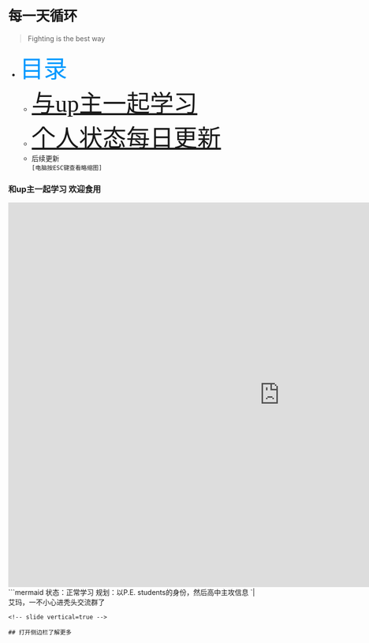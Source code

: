 # 每一天循环
> Fighting is the best way 

<!-- slide -->
+ <font color=#0099ff size=7 face="黑体">目录</font>
    * <font color=#0099ff size=7 face="黑体">[与up主一起学习](https://kai.52yi.vip/#/2/1)</font>
    * <font color=#0099ff size=7 face="黑体">[个人状态每日更新](https://kai.52yi.vip/#/3)</font>
    * 后续更新
</br>`[电脑按ESC键查看略缩图]`
<!-- slide -->
### 和up主一起学习 **欢迎食用**
<!-- slide vertical=true -->
<iframe 
    width="1100" 
    height="780" 
    src="https://live.bilibili.com/8397302?spm_id_from=333.851.b_62696c695f7265706f72745f6c697665.6"
    scrolling="no" 
    border="0" 
    frameborder="no" 
    framespacing="0" 
    allowfullscreen="false"> 
    </iframe>
<!-- slide -->
```mermaid
状态：正常学习
规划：以P.E. students的身份，然后高中主攻信息
`|艾玛，一不小心进秃头交流群了

```
<!-- slide vertical=true -->

## 打开侧边栏了解更多

